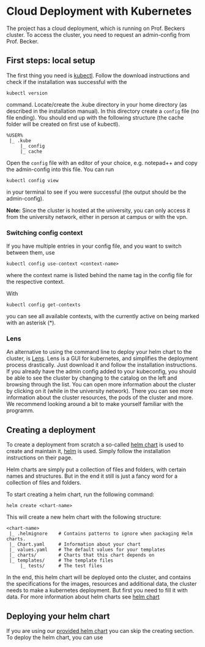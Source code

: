 # Cloud Deployment with Kubernetes
The project has a cloud deployment, which is running on Prof. Beckers cluster. To access the cluster,
you need to request an admin-config from Prof. Becker.



## First steps: local setup
The first thing you need is [kubectl](https://kubernetes.io/de/docs/tasks/tools/install-kubectl/).
Follow the download instructions and check if the installation was successful with the 
```shell
kubectl version
```
command. Locate/create the .kube directory in your home directory (as described in the installation manual).
In this directory create a `config` file (no file ending).
You should end up with the following structure (the cache folder will be created on first use of kubectl).
```
%USER%
 |_ .kube
     |_ config 
     |_ cache
```
Open the `config` file with an editor of your choice, e.g. notepad++ and copy the admin-config into this file.
You can run
```shell
kubectl config view
```
in your terminal to see if you were successful (the output should be the admin-config).

**Note:** Since the cluster is hosted at the university, you can only access it from the university network, either 
in person at campus or with the vpn.



### Switching config context
If you have multiple entries in your config file, and you want to switch between them, use 
```shell
kubectl config use-context <context-name>
```
where the context name is listed behind the name tag in the config file for the respective context.

With 
```shell
kubectl config get-contexts
```
you can see all available contexts, with the currently active on being marked with an asterisk (*).



### Lens
An alternative to using the command line to deploy your helm chart to the cluster, is [Lens](https://k8slens.dev/download).
Lens is a GUI for kubernetes, and simplifies the deployment process drastically. Just download it and follow the installation
instructions. \
If you already have the admin config added to your kubeconfig, you should be able to see the cluster by changing
to the catalog on the left and browsing through the list. You can open more information about the cluster by clicking on it
(while in the university network). There you can see more information about the cluster resources, the pods of the cluster
and more. We recommend looking around a bit to make yourself familiar with the programm.



## Creating a deployment 
[//]: # (TODO insert link to helm explanation)
To create a deployment from scratch a so-called [helm chart]() is used to create and maintain it, 
[helm](https://helm.sh/docs/intro/install/) is used. Simply follow the installation instructions
on their page.

Helm charts are simply put a collection of files and folders, with certain names and structures. But in the end 
it still is just a fancy word for a collection of files and folders.

To start creating a helm chart, run the following command:
```shell
helm create <chart-name>
```

This will create a new helm chart with the following structure:
```
<chart-name>
 |_ .helmignore    # Contains patterns to ignore when packaging Helm charts.
 |_ Chart.yaml     # Information about your chart
 |_ values.yaml    # The default values for your templates
 |_ charts/        # Charts that this chart depends on
 |_ templates/     # The template files
     |_ tests/     # The test files
```
In the end, this helm chart will be deployed onto the cluster, and contains the specifications for 
the images, resources and additional data, the cluster needs to make a kubernetes deployment.
But first you need to fill it with data. For more information about helm charts see [helm chart]()

[//]: # (TODO insert link to helm chart content explanation)



## Deploying your helm chart
If you are using our [provided helm chart](https://github.com/Gamify-IT/run-config) you can skip the creating section.
To deploy the helm chart, you can use 


